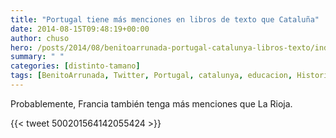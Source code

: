 ```yaml
---
title: "Portugal tiene más menciones en libros de texto que Cataluña"
date: 2014-08-15T09:48:19+00:00
author: chuso
hero: /posts/2014/08/benitoarrunada-portugal-catalunya-libros-texto/index.png
summary: " "
categories: [distinto-tamano]
tags: [BenitoArrunada, Twitter, Portugal, catalunya, educacion, Historia]
---
```

Probablemente, Francia también tenga más menciones que La Rioja.

{{< tweet 500201564142055424 >}}
